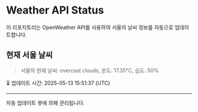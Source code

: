 
# Weather API Status

이 리포지토리는 OpenWeather API를 사용하여 서울의 날씨 정보를 자동으로 업데이트합니다.

## 현재 서울 날씨
> 서울의 현재 날씨: overcast clouds, 온도: 17.35°C, 습도: 50%

⏳ 업데이트 시간: 2025-05-13 15:51:37 (UTC)

---
자동 업데이트 봇에 의해 관리됩니다.
